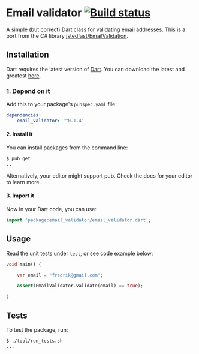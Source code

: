 # Email validator [![Build status](https://ci.appveyor.com/api/projects/status/fb7ssu5fg8k334vi?svg=true)](https://ci.appveyor.com/project/fredeil/email-validator-dart)

A simple (but correct) Dart class for validating email addresses. This is a port from the C# library [jstedfast/EmailValidation](https://github.com/jstedfast/EmailValidation).

## Installation

Dart requires the latest version of [Dart](https://www.dartlang.org/). You can download the latest and greatest [here](https://www.dartlang.org/tools/sdk#install).

### 1. Depend on it

Add this to your package's `pubspec.yaml` file:

```yaml
dependencies:
    email_validator: '^0.1.4'
```

#### 2. Install it

You can install packages from the command line:

```bash
$ pub get
..
```

Alternatively, your editor might support pub. Check the docs for your editor to learn more.

#### 3. Import it

Now in your Dart code, you can use:

```Dart
import 'package:email_validator/email_validator.dart';
```

## Usage

Read the unit tests under `test`, or see code example below:

```Dart
void main() {

    var email = "fredrik@gmail.com";

    assert(EmailValidator.validate(email) == true);

}
```

## Tests

To test the package, run:

```bash
$ ./tool/run_tests.sh
...
```

